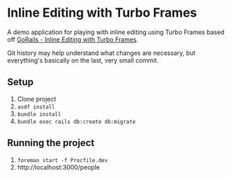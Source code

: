 # Inline Editing with Turbo Frames

A demo application for playing with inline editing using Turbo Frames based off 
[GoRails - Inline Editing with Turbo Frames](https://gorails.com/episodes/inline-editing-turbo-frames).

Git history may help understand what changes are necessary, but everything's basically on the last, very small commit.

## Setup
1. Clone project
1. `asdf install`
1. `bundle install`
1. `bundle exec rails db:create db:migrate`

## Running the project
1. `foreman start -f Procfile.dev`
2. http://localhost:3000/people

